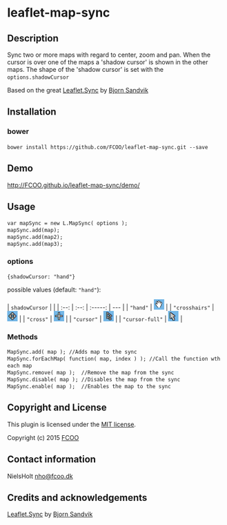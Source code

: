 # leaflet-map-sync
>


## Description
Sync two or more maps with regard to center, zoom and pan.
When the cursor is over one of the maps a 'shadow cursor' is shown in the other maps.
The shape of the 'shadow cursor' is set with the `options.shadowCursor` 

Based on the great [Leaflet.Sync](https://github.com/turban/Leaflet.Sync) by [Bjorn Sandvik](https://github.com/turban/)

## Installation
### bower
`bower install https://github.com/FCOO/leaflet-map-sync.git --save`

## Demo
http://FCOO.github.io/leaflet-map-sync/demo/ 

## Usage
	var mapSync = new L.MapSync( options );
	mapSync.add(map);
	mapSync.add(map2);
	mapSync.add(map3);

### options

    {shadowCursor: "hand"}
possible values (default: `"hand"`):

| `shadowCursor` |  |
| :--: | :--: | :-----: | --- |
| `"hand"` | <img src="readme.md-images/hand.png"> |
| `"crosshairs"` | <img src="readme.md-images/crosshairs.png"> |
| `"cross"` | <img src="readme.md-images/cross.png"> |
| `"cursor"` | <img src="readme.md-images/cursor.png"> |
| `"cursor-full"` | <img src="readme.md-images/cursor-full.png"> |

### Methods

	MapSync.add( map ); //Adds map to the sync	
	MapSync.forEachMap( function( map, index ) ); //Call the function wth each map
	MapSync.remove( map ); 	//Remove the map from the sync
	MapSync.disable( map );	//Disables the map from the sync
	MapSync.enable( map );	//Enables the map to the sync


## Copyright and License
This plugin is licensed under the [MIT license](https://github.com/FCOO/leaflet-map-sync/LICENSE).

Copyright (c) 2015 [FCOO](https://github.com/FCOO)

## Contact information

NielsHolt nho@fcoo.dk


## Credits and acknowledgements

[Leaflet.Sync](https://github.com/turban/Leaflet.Sync) by [Bjorn Sandvik](https://github.com/turban/)


